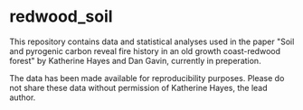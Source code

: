 # redwood_soil

This repository contains data and statistical analyses used in the paper "Soil and pyrogenic carbon reveal fire history in an old growth coast-redwood forest" by Katherine Hayes and Dan Gavin, currently in preperation.

The data has been made available for reproducibility purposes. Please do not share these data without permission of Katherine Hayes, the lead author.
